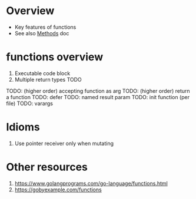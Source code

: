 # Overview
- Key features of functions
- See also [Methods](./methods.md) doc


# functions overview
1. Executable code block
1. Multiple return types
TODO

TODO: (higher order) accepting function as arg
TODO: (higher order) return a function
TODO: defer
TODO: named result param
TODO: init function (per file)
TODO: varargs


# Idioms
1. Use pointer receiver only when mutating


# Other resources
1. https://www.golangprograms.com/go-language/functions.html
1. https://gobyexample.com/functions
